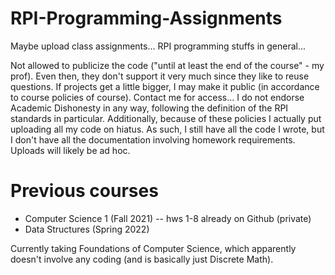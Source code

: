 # RPI-Programming-Assignments

Maybe upload class assignments… RPI programming stuffs in general...

Not allowed to publicize the code ("until at least the end of the course" - my prof). Even then, they don't support it very much since they like to reuse questions. If projects get a little bigger, I may make it public (in accordance to course policies of course). Contact me for access... I do not endorse Academic Dishonesty in any way, following the definition of the RPI standards in particular. Additionally, because of these policies I actually put uploading all my code on hiatus. As such, I still have all the code I wrote, but I don't have all the documentation involving homework requirements. Uploads will likely be ad hoc.

# Previous courses
 - Computer Science 1 (Fall 2021) -- hws 1-8 already on Github (private)
 - Data Structures (Spring 2022)

Currently taking Foundations of Computer Science, which apparently doesn't involve any coding (and is basically just Discrete Math).

